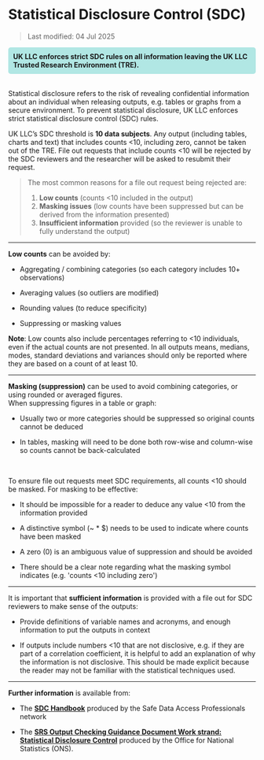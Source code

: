 # Statistical Disclosure Control (SDC)
>Last modified: 04 Jul 2025


<div style="background-color: rgba(0, 178, 169, 0.3); padding: 10px; border-radius: 5px;"><strong>UK LLC enforces strict SDC rules on all information leaving the UK LLC Trusted Research Environment (TRE).</strong></div style>  
<br>

Statistical disclosure refers to the risk of revealing confidential information about an individual when releasing outputs, e.g. tables or graphs from a secure environment. To prevent statistical disclosure, UK LLC enforces strict statistical disclosure control (SDC) rules. 

UK LLC’s SDC threshold is **10 data subjects**. Any output (including tables, charts and text) that includes counts <10, including zero, cannot be taken out of the TRE. File out requests that include counts <10 will be rejected by the SDC reviewers and the researcher will be asked to resubmit their request. 


>The most common reasons for a file out request being rejected are:  
>1. **Low counts** (counts <10 included in the output)  
>2. **Masking issues** (low counts have been suppressed but can be derived from the information presented)  
>3. **Insufficient information** provided (so the reviewer is unable to fully understand the output)  


***
**Low counts** can be avoided by:  

* Aggregating / combining categories (so each category includes 10+ observations) 

* Averaging values (so outliers are modified) 

* Rounding values (to reduce specificity) 

* Suppressing or masking values  

**Note**: Low counts also include percentages referring to <10 individuals, even if the actual counts are not presented. In all outputs means, medians, modes, standard deviations and variances should only be reported where they are based on a count of at least 10.

***

**Masking (suppression)** can be used to avoid combining categories, or using rounded or averaged figures.  
When suppressing figures in a table or graph: 

* Usually two or more categories should be suppressed so original counts cannot be deduced 

* In tables, masking will need to be done both row-wise and column-wise so counts cannot be back-calculated  
<br>

To ensure file out requests meet SDC requirements, all counts <10 should be masked. For masking to be effective: 
* It should be impossible for a reader to deduce any value <10 from the information provided  

* A distinctive symbol (~ * $) needs to be used to indicate where counts have been masked 

* A zero (0) is an ambiguous value of suppression and should be avoided 

* There should be a clear note regarding what the masking symbol indicates (e.g. 'counts <10 including zero') 

***

It is important that **sufficient information** is provided with a file out for SDC reviewers to make sense of the outputs: 

* Provide definitions of variable names and acronyms, and enough information to put the outputs in context 

* If outputs include numbers <10 that are not disclosive, e.g. if they are part of a correlation coefficient, it is helpful to add an explanation of why the information is not disclosive. This should be made explicit because the reader may not be familiar with the statistical techniques used. 

***

**Further information** is available from: 
* The [**SDC Handbook**](https://securedatagroup.org/sdc-handbook/) produced by the Safe Data Access Professionals network 

* The [**SRS Output Checking Guidance Document Work strand: Statistical Disclosure Control**](https://www.ons.gov.uk/aboutus/whatwedo/statistics/requestingstatistics/secureresearchservice/gettingyourresearchoutputsapproved) produced by the Office for National Statistics (ONS).   

 